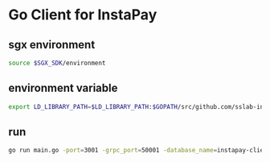 # Go Client for InstaPay

## sgx environment
```sh
source $SGX_SDK/environment
```

## environment variable
```sh
export LD_LIBRARY_PATH=$LD_LIBRARY_PATH:$GOPATH/src/github.com/sslab-instapay/instapay-tee-client
```

## run
```sh
go run main.go -port=3001 -grpc_port=50001 -database_name=instapay-client
```